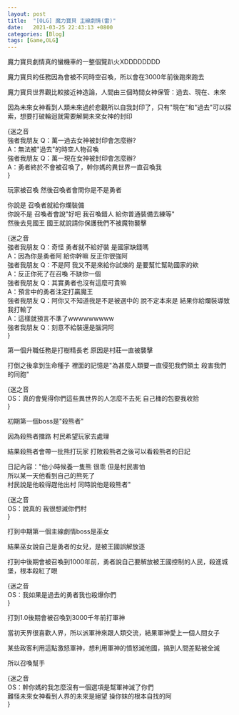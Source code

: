 ```yaml
---
layout: post
title:  "[OLG] 魔力寶貝 主線劇情(雷)"
date:   2021-03-25 22:43:13 +0800
categories: [Blog]
tags: [Game,OLG]
---
```


魔力寶貝劇情真的蠻機車的一整個覽趴火XDDDDDDDD


魔力寶貝的任務因為會被不同時空召喚，所以會在3000年前後跑來跑去

魔力寶貝世界觀比較接近神造論，人間由三個時間女神保管：過去、現在、未來

因為未來女神看到人類未來過於悲觀所以自我封印了，只有"現在"和"過去"可以探索，想要打破輪迴就需要解開未來女神的封印  

{迷之音  
強者我朋友 Q：萬一過去女神被封印會怎麼辦?  
A：無法被"過去"的時空人物召喚  
強者我朋友 Q：萬一現在女神被封印會怎麼辦?  
A：勇者終於不會被召喚了，幹你媽的異世界一直召喚我  
}



玩家被召喚 然後召喚者會問你是不是勇者

你說是 召喚者就給你爛裝備  
你說不是 召喚者會說"好吧 我召喚錯人 給你普通裝備去練等"  
然後去見國王 國王就說請你保護我們不被魔物襲擊  

{迷之音  
強者我朋友 Q：奇怪 勇者就不給好裝 是國家缺錢嗎  
A：因為你是勇者阿 給你幹嘛 反正你很強阿  
強者我朋友 Q：不是阿 我又不是來給你試煉的 是要幫忙幫助國家的欸  
A：反正你死了在召喚 不缺你一個  
強者我朋友 Q：其實勇者也沒有這麼可貴嘛  
A：預言中的勇者注定打贏魔王  
強者我朋友 Q：阿你又不知道我是不是被選中的 說不定本來是 結果你給爛裝導致我打輸了  
A：這樣就預言不準了wwwwwwwww  
強者我朋友 Q：刻意不給裝還是腦洞阿  
}

第一個升職任務是打樹精長老 原因是村莊一直被襲擊

打倒之後拿到生命種子 裡面的記憶是"為甚麼人類要一直侵犯我們領土 殺害我們的同胞"

{迷之音  
OS：真的會覺得你們這些異世界的人怎麼不去死 自己桶的包要我收拾  
}

初期第一個boss是"殺熊者"

因為殺熊者擋路 村民希望玩家去處理

結果殺熊者會帶一批熊打玩家 打敗殺熊者之後可以看殺熊者的日記

日記內容："他小時候養一隻熊 很乖 但是村民害怕  
所以某一天他看到自己的熊死了  
村民說是他殺得趕他出村 同時說他是殺熊者"

{迷之音  
OS：說真的 我很想滅你們村  
}


打到中期第一個主線劇情boss是巫女

結果巫女說自己是勇者的女兒，是被王國誤解放逐

打到中後期會被召喚到1000年前，勇者說自己要解放被王國控制的人民，殺進城堡，根本殺紅了眼

{迷之音  
OS：我如果是過去的勇者我也殺爆你們  
}


打到1.0後期會被召喚到3000千年前打軍神

當初天界很喜歡人界，所以派軍神來跟人類交流，結果軍神愛上一個人間女子

某些政客利用這點激怒軍神，想利用軍神的憤怒滅他國，搞到人間差點被全滅

所以召喚幫手  

{迷之音  
OS：幹你媽的我怎麼沒有一個選項是幫軍神滅了你們  
難怪未來女神看到人界的未來是絕望 操你妹的根本自找的阿  
}